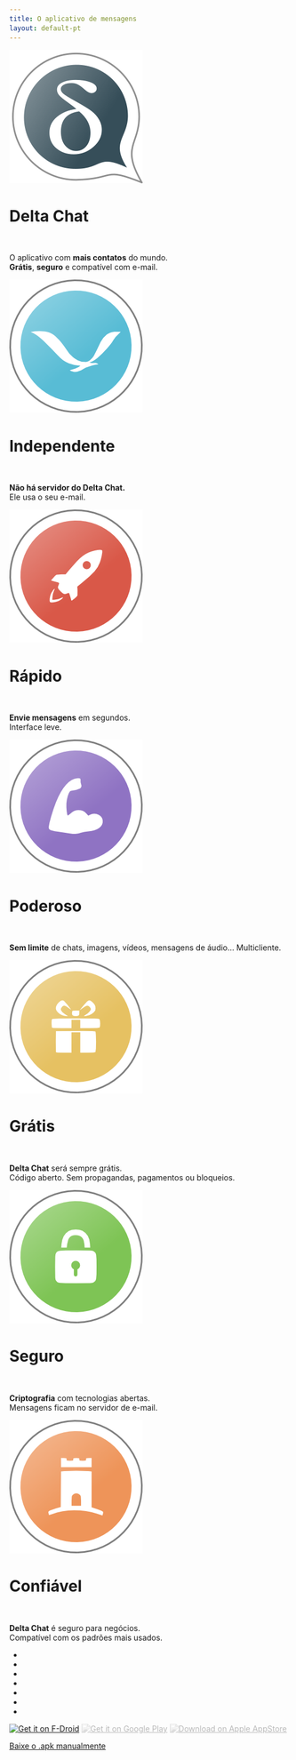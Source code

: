 ```yaml
---
title: O aplicativo de mensagens
layout: default-pt
---
```


<!-- The content slider must have exactly 7 pages! -->
<!-- START OF CONTENT SLIDER -->
<link rel="stylesheet" property="stylesheet" href="../assets/css/content-slider.css" type="text/css" />
<div id="contentContainer"><div id="contentWrapper">

<div>
   <img src="../assets/home/intro1.png" alt="" />
   <h1>Delta Chat</h1>
   <p>O aplicativo com <b>mais contatos</b> do mundo. <br/> <b>Grátis</b>, <b>seguro</b> e compatível com e-mail.</p>
</div>

<div>
   <img src="../assets/home/intro2.png" alt="" />
   <h1>Independente</h1>
   <!-- <p><b>Sem novas dependências</b> a serviços. O aplicativo usa o seu e-mail.</p> -->
   <p><b>Não há servidor do Delta Chat.</b> <br/> Ele usa o seu e-mail.</p>
</div>

<div>
   <img src="../assets/home/intro3.png" alt="" />
   <h1>Rápido</h1>
   <p><b>Envie mensagens</b> em segundos. <br/> Interface leve.</p>
</div>

<div>
   <img src="../assets/home/intro4.png" alt="" />
   <h1>Poderoso</h1>
   <p><b>Sem limite</b> de chats, imagens, vídeos, mensagens de áudio... Multicliente.</p>
</div>

<div>
   <img src="../assets/home/intro5.png" alt="" />
   <h1>Grátis</h1>
   <p><b>Delta Chat</b> será sempre grátis. <br/> Código aberto. Sem propagandas, pagamentos ou bloqueios.</p>
</div>

<div>
   <img src="../assets/home/intro6.png" alt="" />
   <h1>Seguro</h1>
   <p><b>Criptografia</b> com tecnologias abertas. <br/> Mensagens ficam no servidor de e-mail.</p>
</div>

<div>
   <img src="../assets/home/intro7.png" alt="" />
   <h1>Confiável</h1>
   <p><b>Delta Chat</b> é seguro para negócios.  <br/> Compatível com os padrões mais usados.</p>
</div>

</div></div>

<div id="navLinks">
  <ul>
    <li class="itemLinks" data-pos="0"></li>
    <li class="itemLinks" data-pos="1"></li>
    <li class="itemLinks" data-pos="2"></li>
    <li class="itemLinks" data-pos="3"></li>
    <li class="itemLinks" data-pos="4"></li>
    <li class="itemLinks" data-pos="5"></li>
    <li class="itemLinks" data-pos="6"></li>
  </ul>
</div>
<script src="../assets/css/content-slider.js"></script>
<!-- END OF CONTENT SLIDER -->

[<img src="../assets/home/get-it-on-fdroid.png" alt="Get it on F-Droid" width="200" />](download)
[<img src="../assets/home/get-it-on-gplay.png" alt="Get it on Google Play" width="200" style="filter: opacity(.3) grayscale(1);" />](download)
[<img src="../assets/home/get-it-on-ios.png" alt="Download on Apple AppStore" width="200" style="filter: opacity(.3) grayscale(1);" />](download)

[Baixe o .apk manualmente](download)

